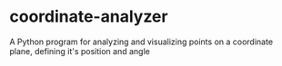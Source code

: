 # coordinate-analyzer
A Python program for analyzing and visualizing points on a coordinate plane, defining it's position and angle
